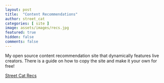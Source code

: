 ```yaml
---
layout: post
title:  "Content Recommendations"
author: street_cat
categories: [ site ]
image: assets/images/recs.jpg
featured: true
hidden: false
comments: false
---
```


My open source content recommendation site that dynamically features live creators. There is a guide on how to copy the site and make it your own for free!

<a href="https://streetcatlove.github.io/recs">Street Cat Recs</a>
